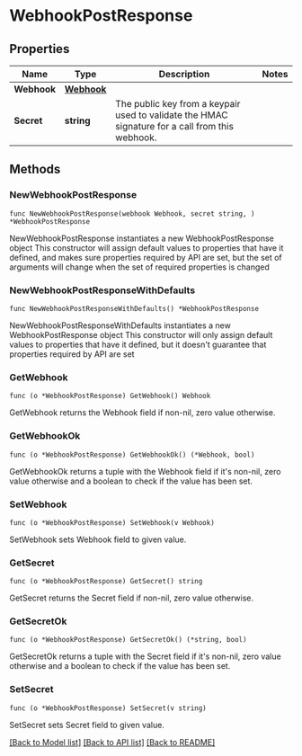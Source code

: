# WebhookPostResponse

## Properties

Name | Type | Description | Notes
------------ | ------------- | ------------- | -------------
**Webhook** | [**Webhook**](Webhook.md) |  | 
**Secret** | **string** | The public key from a keypair used to validate the HMAC signature for a call from this webhook. | 

## Methods

### NewWebhookPostResponse

`func NewWebhookPostResponse(webhook Webhook, secret string, ) *WebhookPostResponse`

NewWebhookPostResponse instantiates a new WebhookPostResponse object
This constructor will assign default values to properties that have it defined,
and makes sure properties required by API are set, but the set of arguments
will change when the set of required properties is changed

### NewWebhookPostResponseWithDefaults

`func NewWebhookPostResponseWithDefaults() *WebhookPostResponse`

NewWebhookPostResponseWithDefaults instantiates a new WebhookPostResponse object
This constructor will only assign default values to properties that have it defined,
but it doesn't guarantee that properties required by API are set

### GetWebhook

`func (o *WebhookPostResponse) GetWebhook() Webhook`

GetWebhook returns the Webhook field if non-nil, zero value otherwise.

### GetWebhookOk

`func (o *WebhookPostResponse) GetWebhookOk() (*Webhook, bool)`

GetWebhookOk returns a tuple with the Webhook field if it's non-nil, zero value otherwise
and a boolean to check if the value has been set.

### SetWebhook

`func (o *WebhookPostResponse) SetWebhook(v Webhook)`

SetWebhook sets Webhook field to given value.


### GetSecret

`func (o *WebhookPostResponse) GetSecret() string`

GetSecret returns the Secret field if non-nil, zero value otherwise.

### GetSecretOk

`func (o *WebhookPostResponse) GetSecretOk() (*string, bool)`

GetSecretOk returns a tuple with the Secret field if it's non-nil, zero value otherwise
and a boolean to check if the value has been set.

### SetSecret

`func (o *WebhookPostResponse) SetSecret(v string)`

SetSecret sets Secret field to given value.



[[Back to Model list]](../README.md#documentation-for-models) [[Back to API list]](../README.md#documentation-for-api-endpoints) [[Back to README]](../README.md)


